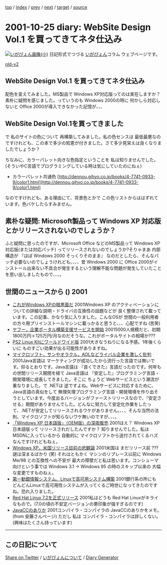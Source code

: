 [top](https://igapyon.github.io/diary/) 
 / [index](https://igapyon.github.io/diary/2001/index.html) 
 / [prev](https://igapyon.github.io/diary/2001/ig011023.html) 
 / [next](https://igapyon.github.io/diary/2001/ig011026.html) 
 / [target](https://igapyon.github.io/diary/2001/ig011025.html) 
 / [source](https://github.com/igapyon/diary/blob/gh-pages/2001/ig011025.html.src.md) 

2001-10-25 diary: WebSite Design Vol.1 を買ってきてネタ仕込み
=====================================================================================================
[![いがぴょん画像(小)](https://igapyon.github.io/diary/images/iga200306s.jpg "いがぴょん")](https://igapyon.github.io/diary/memo/memoigapyon.html) 日記形式でつづる [いがぴょん](https://igapyon.github.io/diary/memo/memoigapyon.html)コラム ウェブページです。

[old-v2](ig011025-orig.html)

## WebSite Design Vol.1 を買ってきてネタ仕込み

配色を変えてみました。MS製品で Windows XP対応版ってのは実在しますか？ 素朴に疑問を感じました。っていうのも Windows 2000の時に 何かしら対応しないと Office 2000が導入できなかった記憶が、、、


## WebSite Design Vol.1を買ってきました

で 私のサイトの色について 再構築してみました。私の色センスは 最低最悪なのですけれども、この本で多少の知恵が付きました。さて多少見栄えは良くなりましたでしょうか？

ちなみに、カラーパレット向きな色指定ということを 私は知りませんでした。(そういやC言語でプログラミングしている時は気にしていたのにねぇ)

* カラーパレット共通色
  [http://dennou.gihyo.co.jp/books/4-7741-0933-9/color1.html](http://dennou.gihyo.co.jp/books/4-7741-0933-9/color1.html)

なのですけれども、ある理由にて、背景色とかで この色リストからははずれています。色バケしたらすみません。

## 素朴な疑問: Microsoft製品って Windows XP 対応版とかリリースされないのでしょうか？

ふと疑問に思ったのですが、Microsoft Office などのMS製品って Windows XP対応版(または対応パッチ) ってリリースされないのでしょうか?そりゃまあ 内部構造が 『ほぼ Windows 2000 そっくりそのまま』 なのだとしたら、そんなパッチ必要ないのでしょうけれども、、、、昔 Windows 2000 に Office 2000がインストール出来ない不具合が発生するという理解不能な問題が発生していたことを思い出しましたもので、、、。

## 世間のニュースから () 2001

* [これがWindows XPの暗黒面だ](http://www.zdnet.co.jp/news/0110/22/e_coursey_m.html)  2001Windows XP のアクティべーションについての詳細な説明・ドライバの互換性の話題などが 良く整理されて載っています。この記事、かなり気に入りました。こんなOSが 世間の一般利用者の方々用プリインストールマシンに載っかると思うと、、、心配ですね (苦笑)
* [ヤフー，企業ポータル構築支援サービスを開始](http://www.zdnet.co.jp/news/bursts/0110/24/yahoo.html)  20015000人規模だと、初期1800万円＋125万円/月なのだそうな。これがポータルサイトの相場か???
* [PS2 Linux Kitにワールドワイド版](http://www.zdnet.co.jp/news/0110/24/e_ps2.html)  2001大きなうねりになる予感。1年後くらいに ものすごい効果が出る可能性がありますね。
* [マイクロソフト，サンやオラクル，AOLなどライバル企業を激しく批判](http://www.zdnet.co.jp/enterprise/0110/23/01102302.html)  2001Java言語は マーケティングが成功したから流行った言語では無いです。仰るとおりです。Java言語は 『良くできた』言語だったのです。何年もの世間リリース期間を経て Java言語は 『安定した』プログラミング言語・開発環境に成長してきました。そこに ちょうど Webサービスという潮流が重なりました。で .NETは 逆ですよね。Webサービスに対応するために、Java言語の真似をして 無理矢理プログラミング言語・開発環境を作り出そうとしています。今度出るバージョンがファーストリリースなので、『安定させる』期間がありませんでした。どんなに努力して安定化作業をしたって、.NETが安定してリリースされるワケがありません。、、、そんな当然の法則、マイクロソフトが知らないワケ無いのですが、、、。
* [「Windows XP 日本語版」（OEM版）の深夜販売](http://www.zdnet.co.jp/news/0110/25/windowsxp.html)  2001ほえ？ Windows XP 日本語版って リリースされだしたんですか？ 知りませんでした。私は MSDNに入っているから 自動的に マイクロソフトから送付されてくるハズなんですけれどもねぇ。
* [Windows XP，米国リリース目前の悲観論](http://www.zdnet.co.jp/news/0110/25/b_1024_04.html)  2001米国は まだリリース前 ??? 謎は深まるばかり (笑) それはともかく マシンのリプレース以前に Windows Me/98 との互換性への不安が 最大の障壁だと私は思います。コンシューマ向けという事では Windows 3.1 → Windows 95 の時のスキップ以来の 大幅な変更ですものねぇ。
* [第一勧銀情報システム、Linuxで高可用システム構築](http://biztech.nikkeibp.co.jp/wcs/show/leaf?CID=onair/biztech/comp/150413)  2001銀行系の所にも どんどんLinuxで高可用性システムが入ってくるご時世になってきたのですね。恐れ入りました。
* [Red Hat Linux 7.2を正式リリース](http://www.zdnet.co.jp/news/0110/24/b_1023_19.html)  2001私はどうも Red Hat Linuxがキライなもので。(7.0の頃の不安定バージョンの悪印象が強すぎるのです)
* [JavaCCのありか](http://www.webgain.com/products/java_cc/)  2001コンパイラ・コンパイラの JavaCCのありかをメモ。(from 安藤さんページ) ただし 私は コンパイラ・コンパイラは詳しくない。(興味はたくさん持っています)

----------------------------------------------------------------------------------------------------

## この日記について

[Share on Twitter](https://twitter.com/intent/tweet?hashtags=igapyon%2Cdiary%2C%E3%81%84%E3%81%8C%E3%81%B4%E3%82%87%E3%82%93&text=WebSite+Design+Vol.1+%E3%82%92%E8%B2%B7%E3%81%A3%E3%81%A6%E3%81%8D%E3%81%A6%E3%83%8D%E3%82%BF%E4%BB%95%E8%BE%BC%E3%81%BF&url=https%3A%2F%2Figapyon.github.io%2Fdiary%2F2001%2Fig011025.html) / [いがぴょんについて](https://igapyon.github.io/diary/memo/memoigapyon.html) / [Diary Generator](https://github.com/igapyon/igapyonv3)
